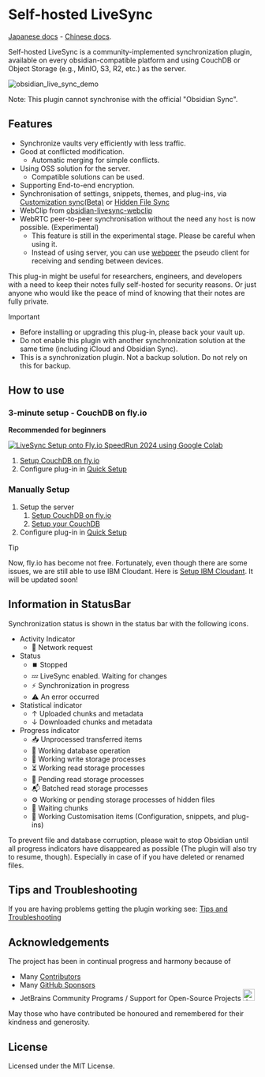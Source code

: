 <!-- For translation: 20240227r0 -->
# Self-hosted LiveSync
[Japanese docs](./README_ja.md) - [Chinese docs](./README_cn.md).

Self-hosted LiveSync is a community-implemented synchronization plugin, available on every obsidian-compatible platform and using CouchDB or Object Storage (e.g., MinIO, S3, R2, etc.) as the server.

![obsidian_live_sync_demo](https://user-images.githubusercontent.com/45774780/137355323-f57a8b09-abf2-4501-836c-8cb7d2ff24a3.gif)

Note: This plugin cannot synchronise with the official "Obsidian Sync".

## Features

- Synchronize vaults very efficiently with less traffic.
- Good at conflicted modification.
  - Automatic merging for simple conflicts.
- Using OSS solution for the server.
  - Compatible solutions can be used.
- Supporting End-to-end encryption.
- Synchronisation of settings, snippets, themes, and plug-ins, via [Customization sync(Beta)](#customization-sync) or [Hidden File Sync](#hiddenfilesync)
- WebClip from [obsidian-livesync-webclip](https://chrome.google.com/webstore/detail/obsidian-livesync-webclip/jfpaflmpckblieefkegjncjoceapakdf)
- WebRTC peer-to-peer synchronisation without the need any `host` is now possible. (Experimental)
  - This feature is still in the experimental stage. Please be careful when using it. 
  - Instead of using server, you can use [webpeer](https://github.com/vrtmrz/livesync-commonlib/tree/main/apps/webpeer) the pseudo client for receiving and sending between devices.


This plug-in might be useful for researchers, engineers, and developers with a need to keep their notes fully self-hosted for security reasons. Or just anyone who would like the peace of mind of knowing that their notes are fully private.

>[!IMPORTANT]
> - Before installing or upgrading this plug-in, please back your vault up.
> - Do not enable this plugin with another synchronization solution at the same time (including iCloud and Obsidian Sync).
> - This is a synchronization plugin. Not a backup solution. Do not rely on this for backup.

## How to use

### 3-minute setup - CouchDB on fly.io

**Recommended for beginners**

[![LiveSync Setup onto Fly.io SpeedRun 2024 using Google Colab](https://img.youtube.com/vi/7sa_I1832Xc/0.jpg)](https://www.youtube.com/watch?v=7sa_I1832Xc)

1. [Setup CouchDB on fly.io](docs/setup_flyio.md)
2. Configure plug-in in [Quick Setup](docs/quick_setup.md)

### Manually Setup

1. Setup the server
   1. [Setup CouchDB on fly.io](docs/setup_flyio.md)
   2. [Setup your CouchDB](docs/setup_own_server.md)
2. Configure plug-in in [Quick Setup](docs/quick_setup.md)

> [!TIP]
> Now, fly.io has become not free. Fortunately, even though there are some issues, we are still able to use IBM Cloudant. Here is [Setup IBM Cloudant](docs/setup_cloudant.md). It will be updated soon!


## Information in StatusBar

Synchronization status is shown in the status bar with the following icons.

-   Activity Indicator
    -   📲 Network request
-   Status
    -   ⏹️ Stopped
    -   💤 LiveSync enabled. Waiting for changes
    -   ⚡️ Synchronization in progress
    -   ⚠ An error occurred
-   Statistical indicator
     -   ↑ Uploaded chunks and metadata
     -   ↓ Downloaded chunks and metadata
-   Progress indicator
     -   📥 Unprocessed transferred items
     -   📄 Working database operation
     -   💾 Working write storage processes
     -   ⏳ Working read storage processes
     -   🛫 Pending read storage processes
     -   📬 Batched read storage processes
     -   ⚙️ Working or pending storage processes of hidden files
     -   🧩 Waiting chunks
     -   🔌 Working Customisation items (Configuration, snippets, and plug-ins)

To prevent file and database corruption, please wait to stop Obsidian until all progress indicators have disappeared as possible (The plugin will also try to resume, though). Especially in case of if you have deleted or renamed files.



## Tips and Troubleshooting
If you are having problems getting the plugin working see: [Tips and Troubleshooting](docs/troubleshooting.md)

## Acknowledgements

The project has been in continual progress and harmony because of 
- Many [Contributors](https://github.com/vrtmrz/obsidian-livesync/graphs/contributors)
- Many [GitHub Sponsors](https://github.com/sponsors/vrtmrz#sponsors)
- JetBrains Community Programs / Support for Open-Source Projects <img src="https://resources.jetbrains.com/storage/products/company/brand/logos/jetbrains.png" alt="JetBrains logo." height="24">

May those who have contributed be honoured and remembered for their kindness and generosity.

## License

Licensed under the MIT License.
